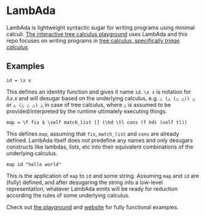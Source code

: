 # LambAda

LambAda is lightweight syntactic sugar for writing programs using minimal calculi.
[The interactive tree calculus playground](https://treecalcul.us/live/) uses LambAda
and this repo focuses on writing programs in [tree calculus, specifically _triage calculus_](https://treecalcul.us/specification/).

## Examples
```
id = \x x
```
This defines an identity function and gives it name `id`. `\x x` is notation for $λx.x$ and will desugar based on the underlying calculus, e.g. `△ (△ (△ △)) △` or `△ (△ △ △) △` in case of tree calculus, where `△` is assumed to be provided/interpreted by the runtime ultimately executing things.
```
map = \f fix $ \self match_list [] (\hd \tl cons (f hd) (self tl))
```
This defines `map`, assuming that `fix`, `match_list` and `cons` are already defined. LambAda itself does _not_ predefine any names and only desugars constructs like lambdas, lists, etc into their equivalent combinations of the underlying calculus.
```
map id "hello world"
```
This is the application of `map` to `id` and some string. Assuming `map` and `id` are (fully) defined, and after desugaring the string into a low-level representation, whatever LambAda emits will be ready for reduction according the rules of some underlying calculus.

Check out [the playground](https://treecalcul.us/live/) and [website](https://treecalcul.us/) for fully functional examples.


